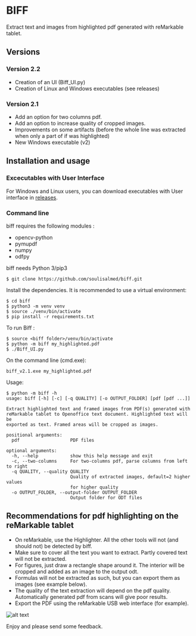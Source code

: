 # BIFF		 

Extract text and images from highlighted pdf generated with reMarkable tablet.	

## Versions

### Version 2.2
 * Creation of an UI (Biff_UI.py) 	
 * Creation of Linux and Windows executables (see releases)

### Version 2.1
 * Add an option for two columns pdf.
 * Add an option to increase quality of cropped images.
 * Improvements on some artifacts (before the whole line was extracted when only a part of if was highlighted)
 * New Windows executable (v2)
		
## Installation and usage	
### Excecutables with User Interface	

For Windows and Linux users, you can download executables with User interface in [releases](https://github.com/soulisalmed/biff/releases/tag/v2.2).
	
### Command line    
biff requires the following modules : 		
  * opencv-python
  * pymupdf
  * numpy
  * odfpy

biff needs Python 3/pip3
```
$ git clone https://github.com/soulisalmed/biff.git					
```
Install the dependencies. It is recommended to use a virtual environment:

```
$ cd biff
$ python3 -m venv venv
$ source ./venv/bin/activate
$ pip install -r requirements.txt	
```
To run Biff :
```	
$ source <biff folder>/venv/bin/activate				
$ python -m biff my_highlighted.pdf
$ ./Biff_UI.py			
```
On the command line (cmd.exe):		
```
biff_v2.1.exe my_highlighted.pdf
```
Usage:
```
$ python -m biff -h                
usage: biff [-h] [-c] [-q QUALITY] [-o OUTPUT_FOLDER] [pdf [pdf ...]]

Extract highlighted text and framed images from PDF(s) generated with
reMarkable tablet to Openoffice text document. Highlighted text will be
exported as text. Framed areas will be cropped as images.

positional arguments:
  pdf                   PDF files

optional arguments:
  -h, --help            show this help message and exit
  -c, --two-columns     For two-columns pdf, parse columns from left to right
  -q QUALITY, --quality QUALITY
                        Quality of extracted images, default=2 higher values
                        for higher quality
  -o OUTPUT_FOLDER, --output-folder OUTPUT_FOLDER
                        Output folder for ODT files

```

## Recommendations for pdf highlighting on the reMarkable tablet	

  * On reMarkable, use the Highlighter. All the other tools will not (and should not) be detected by biff.
  * Make sure to cover all the text you want to extract. Partly covered text will not be extracted.
  * For figures, just draw a rectangle shape around it. The interior will be cropped and added as an image to the output odt.
  * Formulas will not be extracted as such, but you can export them as images (see example below).
  * The quality of the text extraction will depend on the pdf quality. Automatically generated pdf from scans will give poor results.
  * Export the PDF using the reMarkable USB web interface (for example).
  
     
    
![alt text][pdf-odt]

[pdf-odt]: https://github.com/soulisalmed/biff/blob/master/pdf-odt.png "Example"

  
Enjoy and please send some feedback.

